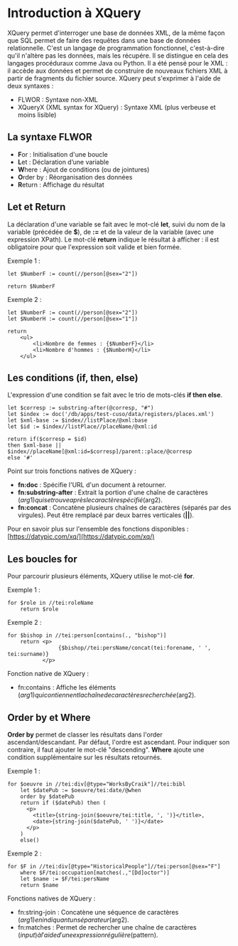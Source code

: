 # Introduction à XQuery

XQuery permet d'interroger une base de données XML, de la même façon que SQL permet de faire des requêtes dans une base de données relationnelle. C'est un langage de programmation fonctionnel, c'est-à-dire qu'il n'altère pas les données, mais les récupére. Il se distingue en cela des langages procéduraux comme Java ou Python. Il a été pensé pour le XML : il accède aux données et permet de construire de nouveaux fichiers XML à partir de fragments du fichier source. XQuery peut s'exprimer à l'aide de deux syntaxes :

- FLWOR : Syntaxe non-XML
- XQueryX (XML syntax for XQuery) : Syntaxe XML (plus verbeuse et moins lisible)

## La syntaxe FLWOR

- **F**or : Initialisation d'une boucle
- **L**et : Déclaration d’une variable
- **W**here : Ajout de conditions (ou de jointures)
- **O**rder by : Réorganisation des données
- **R**eturn : Affichage du résultat

## Let et Return
La déclaration d'une variable se fait avec le mot-clé **let**, suivi du nom de la variable (précédée de **$**), de **:=** et de la valeur de la variable (avec une expression XPath).
Le mot-clé **return** indique le résultat à afficher : il est obligatoire pour que l'expression soit valide et bien formée.

Exemple 1 :
```
let $NumberF := count(//person[@sex="2"])

return $NumberF
```


Exemple 2 :
```
let $NumberF := count(//person[@sex="2"])
let $NumberH := count(//person[@sex="1"])

return
    <ul>
        <li>Nombre de femmes : {$NumberF}</li>
        <li>Nombre d'hommes : {$NumberH}</li>
    </ul>        
```
## Les conditions (if, then, else)
L'expression d'une condition se fait avec le trio de mots-clés **if then else**.

```
let $corresp := substring-after(@corresp, "#")
let $index := doc('/db/apps/test-cuso/data/registers/places.xml')
let $xml-base := $index//listPlace/@xml:base 
let $id := $index//listPlace//placeName/@xml:id  

return if($corresp = $id)   
then $xml-base || $index//placeName[@xml:id=$corresp]/parent::place/@corresp   
else '#'
```
Point sur trois fonctions natives de XQuery :

- **fn:doc** : Spécifie l'URL d'un document à retourner.
- **fn:substring-after** : Extrait la portion d'une chaîne de caractères ($arg1) qui se trouve après le caractère spécifié ($arg2).
- **fn:concat** : Concatène plusieurs chaînes de caractères (séparés par des virgules). Peut être remplacé par deux barres verticales (**||**).

Pour en savoir plus sur l'ensemble des fonctions disponibles : [https://datypic.com/xq/](https://datypic.com/xq/)

## Les boucles for
Pour parcourir plusieurs éléments, XQuery utilise le mot-clé **for**.

Exemple 1 :
```
for $role in //tei:roleName
    return $role
```

Exemple 2 :
```
for $bishop in //tei:person[contains(., "bishop")]
    return <p>
                {$bishop//tei:persName/concat(tei:forename, ' ', tei:surname)}
           </p>                
```

Fonction native de XQuery :

- fn:contains : Affiche les éléments ($arg1) qui contiennent la chaîne de caractères recherchée ($arg2).

## Order by et Where
**Order by** permet de classer les résultats dans l'order ascendant/descandant. Par défaut, l'ordre est ascendant. Pour indiquer son contraire, il faut ajouter le mot-clé "descending".
**Where** ajoute une condition supplémentaire sur les résultats retournés.

Exemple 1 :
```
for $oeuvre in //tei:div[@type="WorksByCraik"]//tei:bibl
    let $datePub := $oeuvre/tei:date/@when
    order by $datePub
    return if ($datePub) then (
      <p>
        <title>{string-join($oeuvre/tei:title, ', ')}</title>, 
        <date>{string-join($datePub, ' ')}</date>
      </p>
    )
    else() 
```

Exemple 2 :
```
for $F in //tei:div[@type="HistoricalPeople"]//tei:person[@sex="F"]
    where $F/tei:occupation[matches(.,"[Dd]octor")]
    let $name := $F/tei:persName
    return $name
```

Fonctions natives de XQuery :

- fn:string-join : Concatène une séquence de caractères ($arg1) en indiquant un séparateur ($arg2).
- fn:matches : Permet de rechercher une chaîne de caractères ($input) à l'aide d'une expression régulière ($pattern).
